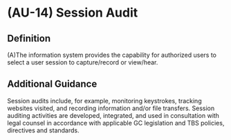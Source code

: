 
# (AU-14) Session Audit

## Definition

(A)The information system provides the capability for authorized users to select a user session to capture/record or view/hear.

## Additional Guidance

Session audits include, for example, monitoring keystrokes, tracking websites visited, and recording information and/or file transfers. Session auditing activities are developed, integrated, and used in consultation with legal counsel in accordance with applicable GC legislation and TBS policies, directives and standards.
